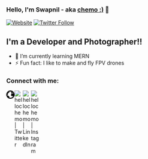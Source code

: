 ### Hello, I'm Swapnil - aka [chemo :)][website] 👋

[![Website](https://img.shields.io/website?label=hellochemo.tech&style=for-the-badge&url=https%3A%2F%2Fcodestackr.com)](https://hellochemo.tech)
[![Twitter Follow](https://img.shields.io/twitter/follow/chemotharepy?color=1DA1F2&logo=twitter&style=for-the-badge)](https://twitter.com/chemotharepy)

## I'm a Developer and Photographer!!

- 🌱 I’m currently learning MERN
- ⚡ Fun fact: I like to make and fly FPV drones

### Connect with me:

[<img align="left" alt="hellochemo" width="22px" src="https://raw.githubusercontent.com/iconic/open-iconic/master/svg/globe.svg" />][website]
[<img align="left" alt="hellochemo | Twitter" width="22px" src="https://cdn.jsdelivr.net/npm/simple-icons@v3/icons/twitter.svg" />][twitter]
[<img align="left" alt="hellochemo | LinkedIn" width="22px" src="https://cdn.jsdelivr.net/npm/simple-icons@v3/icons/linkedin.svg" />][linkedin]
[<img align="left" alt="hellochemo | Instagram" width="22px" src="https://cdn.jsdelivr.net/npm/simple-icons@v3/icons/instagram.svg" />][instagram]

<br />


<br />
<br />


[website]: https://hellochemo.tech
[twitter]: https://twitter.com/chemotharepy
[instagram]: https://instagram.com/hellochemo
[linkedin]: https://linkedin.com/in/swapnil5harma

